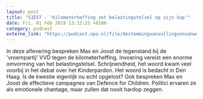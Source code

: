 ```yaml
---
layout: post
title: "S1E57 - 'Kilometerheffing zet belastingstelsel op zijn kop'"
date: Fri, 01 Feb 2019 13:12:25 +0100
category: podcast
externe_link: "https://podcast.npo.nl/file/destemmingvanvullingsenvanweezel/3890/content.omroep.nl/portal/podcast/nporadio1/destemmingvanvullingsenvanweezel/2019/02/nporadio1_destemmingvanvullingsenvanweezel_20190201_de-stemming-57-kilometerheffing-zet-belastingstelsel-op-zijn-kop_1FPR3B.mp3"
---
```


In deze aflevering bespreken Max en Joost de tegenstand bij de 'vroempartij' VVD tegen de kilometerheffing. Invoering vereist een enorme omvorming van het belastingstelsel. Schrijnendheid, het woord kwam veel voorbij in het debat over het Kinderpardon. Het woord is bedacht in Den Haag. Is de kwestie eigenlijk nu echt opgelost? Ook bespreken Max en Joost de effectieve campagnes van Defence for Children. Politici ervaren ze als emotionele chantage, maar zullen dat nooit hardop zeggen.
